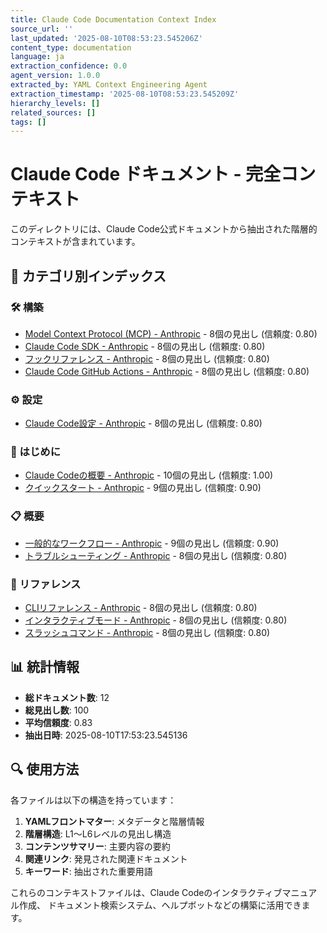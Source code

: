 ```yaml
---
title: Claude Code Documentation Context Index
source_url: ''
last_updated: '2025-08-10T08:53:23.545206Z'
content_type: documentation
language: ja
extraction_confidence: 0.0
agent_version: 1.0.0
extracted_by: YAML Context Engineering Agent
extraction_timestamp: '2025-08-10T08:53:23.545209Z'
hierarchy_levels: []
related_sources: []
tags: []
---
```


# Claude Code ドキュメント - 完全コンテキスト

このディレクトリには、Claude Code公式ドキュメントから抽出された階層的コンテキストが含まれています。

## 📁 カテゴリ別インデックス


### 🛠️ 構築

- [Model Context Protocol (MCP) - Anthropic](building/mcp.md) - 8個の見出し (信頼度: 0.80)
- [Claude Code SDK - Anthropic](building/sdk.md) - 8個の見出し (信頼度: 0.80)
- [フックリファレンス - Anthropic](building/hooks.md) - 8個の見出し (信頼度: 0.80)
- [Claude Code GitHub Actions - Anthropic](building/github-actions.md) - 8個の見出し (信頼度: 0.80)

### ⚙️ 設定

- [Claude Code設定 - Anthropic](configuration/settings.md) - 8個の見出し (信頼度: 0.80)

### 🚀 はじめに

- [Claude Codeの概要 - Anthropic](getting-started/overview.md) - 10個の見出し (信頼度: 1.00)
- [クイックスタート - Anthropic](getting-started/quickstart.md) - 9個の見出し (信頼度: 0.90)

### 📋 概要

- [一般的なワークフロー - Anthropic](overview/common-workflows.md) - 9個の見出し (信頼度: 0.90)
- [トラブルシューティング - Anthropic](overview/troubleshooting.md) - 8個の見出し (信頼度: 0.80)

### 📖 リファレンス

- [CLIリファレンス - Anthropic](reference/cli-reference.md) - 8個の見出し (信頼度: 0.80)
- [インタラクティブモード - Anthropic](reference/interactive-mode.md) - 8個の見出し (信頼度: 0.80)
- [スラッシュコマンド - Anthropic](reference/slash-commands.md) - 8個の見出し (信頼度: 0.80)


## 📊 統計情報

- **総ドキュメント数**: 12
- **総見出し数**: 100
- **平均信頼度**: 0.83
- **抽出日時**: 2025-08-10T17:53:23.545136

## 🔍 使用方法

各ファイルは以下の構造を持っています：

1. **YAMLフロントマター**: メタデータと階層情報
2. **階層構造**: L1〜L6レベルの見出し構造
3. **コンテンツサマリー**: 主要内容の要約
4. **関連リンク**: 発見された関連ドキュメント
5. **キーワード**: 抽出された重要用語

これらのコンテキストファイルは、Claude Codeのインタラクティブマニュアル作成、
ドキュメント検索システム、ヘルプボットなどの構築に活用できます。
